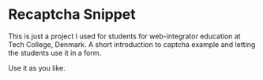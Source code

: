 # Recaptcha Snippet
This is just a project I used for students for web-integrator education at Tech College, Denmark. A short introduction to captcha example and letting the students use it in a form.

Use it as you like.
